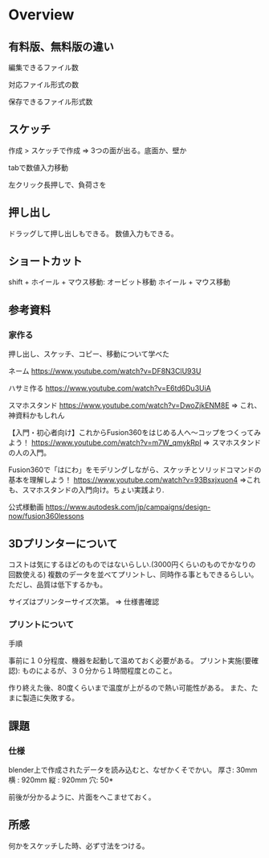 # Overview

## 有料版、無料版の違い

編集できるファイル数

対応ファイル形式の数

保存できるファイル形式数

## スケッチ

作成 > スケッチで作成
=> 3つの面が出る。底面か、壁か

tabで数値入力移動


左クリック長押しで、負荷さを

## 押し出し

ドラッグして押し出しもできる。
数値入力もできる。


## ショートカット

shift + ホイール + マウス移動: オービット移動
ホイール + マウス移動


## 参考資料

### 家作る

押し出し、スケッチ、コピー、移動について学べた


ネーム
https://www.youtube.com/watch?v=DF8N3ClU93U

ハサミ作る
https://www.youtube.com/watch?v=E6td6Du3UiA

スマホスタンド
https://www.youtube.com/watch?v=DwoZjkENM8E
⇒ これ、神資料かもしれん

【入門・初心者向け】これからFusion360をはじめる人へ～コップをつくってみよう！
https://www.youtube.com/watch?v=m7W_qmykRpI
⇒ スマホスタンドの人の入門。

Fusion360で「はにわ」をモデリングしながら、スケッチとソリッドコマンドの基本を理解しよう！
https://www.youtube.com/watch?v=93Bsxjxuon4
⇒これも、スマホスタンドの入門向け。ちょい実践より.

公式様動画
https://www.autodesk.com/jp/campaigns/design-now/fusion360lessons

## 3Dプリンターについて

コストは気にするほどのものではないらしい.(3000円くらいのものでかなりの回数使える)
複数のデータを並べてプリントし、同時作る事ともできるらしい。
ただし、品質は低下するかも。

サイズはプリンターサイズ次第。
⇒ 仕様書確認

### プリントについて

手順

事前に１０分程度、機器を起動して温めておく必要がある。
プリント実施(要確認): ものによるが、３０分から１時間程度とのこと。

作り終えた後、80度くらいまで温度が上がるので熱い可能性がある。
また、たまに製造に失敗する。

## 課題

### 仕様

blender上で作成されたデータを読み込むと、なぜかくそでかい。
厚さ: 30mm
横  : 920mm
縦  : 920mm
穴: 50*

前後が分かるように、片面をへこませておく。

## 所感

何かをスケッチした時、必ず寸法をつける。
